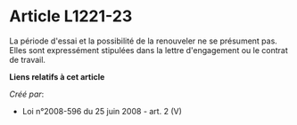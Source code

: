 # Article L1221-23

La période d'essai et la possibilité de la renouveler ne se présument pas. Elles sont expressément stipulées dans la lettre
d'engagement ou le contrat de travail.

**Liens relatifs à cet article**

_Créé par_:

  - Loi n°2008-596 du 25 juin 2008 - art. 2 (V)
